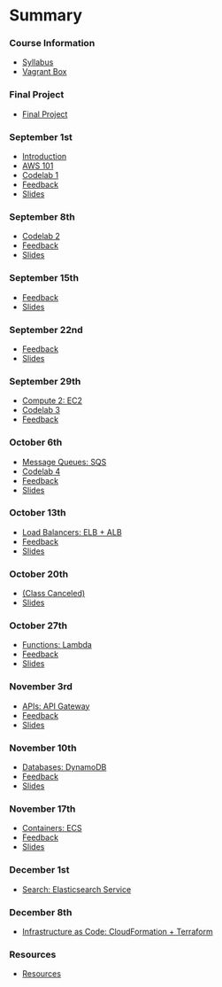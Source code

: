 # Summary

### Course Information

* [Syllabus](README.md)
* [Vagrant Box](vagrant.md)

### Final Project

* [Final Project](vagrant/final-project/README.md)

### September 1st

* [Introduction](lectures/lecture-01/administrative.md)
* [AWS 101](lectures/lecture-01/aws.md)
* [Codelab 1](lectures/lecture-01/codelab.md)
* [Feedback](lectures/lecture-01/feedback.md)
* [Slides](lectures/lecture-01/slides.md)

### September 8th

<!-- * [Object Storage: S3](lectures/lecture-02/README.md) -->
* [Codelab 2](lectures/lecture-02/codelab.md)
* [Feedback](lectures/lecture-02/feedback.md)
* [Slides](lectures/lecture-02/slides.md)

### September 15th

<!-- * [Content Delivery Networks: CloudFront](lectures/lecture-03/README.md) -->
* [Feedback](lectures/lecture-03/feedback.md)
* [Slides](lectures/lecture-03/slides.md)

### September 22nd

<!-- * [Compute 1: EC2](lectures/lecture-04/README.md) -->
* [Feedback](lectures/lecture-04/feedback.md)
* [Slides](lectures/lecture-04/slides.md)

### September 29th

* [Compute 2: EC2](lectures/lecture-05/README.md)
* [Codelab 3](lectures/lecture-05/codelab/README.md)
* [Feedback](lectures/lecture-05/feedback.md)

### October 6th

* [Message Queues: SQS](lectures/lecture-06/README.md)
* [Codelab 4](vagrant/codelabs/codelab-04/README.md)
* [Feedback](lectures/lecture-06/feedback.md)
* [Slides](lectures/lecture-06/slides.md)

### October 13th

* [Load Balancers: ELB + ALB](lectures/lecture-07/README.md)
* [Feedback](lectures/lecture-07/feedback.md)
* [Slides](lectures/lecture-07/slides.md)
<!-- * [Codelab 5](lectures/lecture-07/codelab.md) -->

### October 20th

* [(Class Canceled)](lectures/lecture-08/README.md)
* [Slides](lectures/lecture-08/slides.md)
<!-- * [Codelab 6](lectures/lecture-08/codelab.md) -->

### October 27th

* [Functions: Lambda](lectures/lecture-09/README.md)
* [Feedback](lectures/lecture-09/feedback.md)
* [Slides](lectures/lecture-09/slides.md)
<!-- * [Codelab 8](lectures/lecture-09/codelab.md) -->

### November 3rd

* [APIs: API Gateway](lectures/lecture-10/README.md)
* [Feedback](lectures/lecture-10/feedback.md)
* [Slides](lectures/lecture-10/slides.md)
<!-- * [Codelab 9](lectures/lecture-10/codelab.md) -->

### November 10th

* [Databases: DynamoDB](lectures/lecture-11/README.md)
* [Feedback](lectures/lecture-11/feedback.md)
* [Slides](lectures/lecture-11/slides.md)
<!-- * [Codelab 10](lectures/lecture-11/codelab.md) -->

### November 17th

* [Containers: ECS](lectures/lecture-12/README.md)
* [Feedback](lectures/lecture-12/feedback.md)
* [Slides](lectures/lecture-12/slides.md)
<!-- * [Codelab 11](lectures/lecture-12/codelab.md) -->

### December 1st

* [Search: Elasticsearch Service](lectures/lecture-13/README.md)
<!-- * [Codelab 12](lectures/lecture-13/codelab.md) -->

### December 8th

* [Infrastructure as Code: CloudFormation + Terraform](lectures/lecture-14/README.md)
<!-- * [Codelab 13](lectures/lecture-14/codelab.md) -->

### Resources

* [Resources](resources/README.md)
